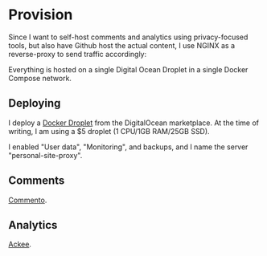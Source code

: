 # Provision

Since I want to self-host comments and analytics using privacy-focused tools, but also have Github host the actual content, I use NGINX as a reverse-proxy to send traffic accordingly:

Everything is hosted on a single Digital Ocean Droplet in a single Docker Compose network.

## Deploying

I deploy a [Docker Droplet](https://cloud.digitalocean.com/marketplace/5ba19751fc53b8179c7a0071?i=9e6a44) from the DigitalOcean marketplace. At the time of writing, I am using a $5 droplet (1 CPU/1GB RAM/25GB SSD).

I enabled "User data", "Monitoring", and backups, and I name the server "personal-site-proxy".


## Comments

[Commento](https://www.commento.io/).

## Analytics

[Ackee](https://ackee.electerious.com/).
